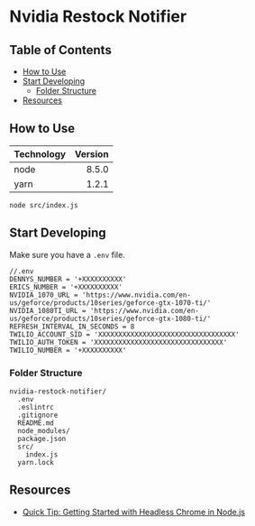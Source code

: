 # Nvidia Restock Notifier

## Table of Contents

- [How to Use](#how-to-use)
- [Start Developing](#start-developing)
  - [Folder Structure](#folder-structure)
- [Resources](#resources)

## How to Use

| Technology                | Version     |
| ------------------------- | -----------:|
| node                      | 8.5.0       |
| yarn                      | 1.2.1       |

```
node src/index.js
```

## Start Developing

Make sure you have a `.env` file.

```
//.env
DENNYS_NUMBER = '+XXXXXXXXXX'
ERICS_NUMBER = '+XXXXXXXXXX'
NVIDIA_1070_URL = 'https://www.nvidia.com/en-us/geforce/products/10series/geforce-gtx-1070-ti/'
NVIDIA_1080TI_URL = 'https://www.nvidia.com/en-us/geforce/products/10series/geforce-gtx-1080-ti/'
REFRESH_INTERVAL_IN_SECONDS = 8
TWILIO_ACCOUNT_SID = 'XXXXXXXXXXXXXXXXXXXXXXXXXXXXXXXXXX'
TWILIO_AUTH_TOKEN = 'XXXXXXXXXXXXXXXXXXXXXXXXXXXXXXXX'
TWILIO_NUMBER = '+XXXXXXXXXX'
```

### Folder Structure

```
nvidia-restock-notifier/
  .env
  .eslintrc
  .gitignore
  README.md
  node_modules/
  package.json
  src/
    index.js
  yarn.lock
```

## Resources

- [Quick Tip: Getting Started with Headless Chrome in Node.js](https://www.sitepoint.com/headless-chrome-node-js/)
